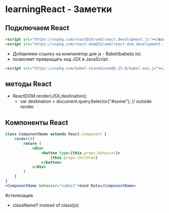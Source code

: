 # learningReact - Заметки

## Подключаем React
```html
<script src="https://unpkg.com/react@16/umd/react.development.js"></script>
<script src="https://unpkg.com/react-dom@16/umd/react-dom.development.js"></script>
```
- Добавляем ссылку на компилятор для js - Babel(babeljs.io).  
- позволяет превращать код JSX в JavaScript.
```html
<script src="https://unpkg.com/babel-standalone@6.15.0/babel.min.js"></script>
```
## методы React
- ReactDOM.render(JSX,destination);
	- var destination = document.querySelector("#some"); // outside render
## Компоненты React
```jsx
class ComponentName extends React.Component {
	render(){
		return (
			<div>
				<button type={this.props.behavior}>
					{this.props.children}
				</button>
			</div>
		)
	}
}
<ComponentName behavior="submit">Send Data</ComponentName>
```
#стилизация
- className!! instead of class(js)